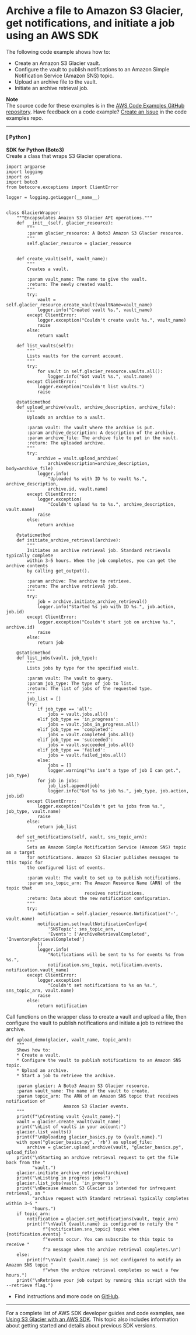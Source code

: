 # Archive a file to Amazon S3 Glacier, get notifications, and initiate a job using an AWS SDK<a name="example_glacier_Usage_UploadNotifyInitiate_section"></a>

The following code example shows how to:
+ Create an Amazon S3 Glacier vault\.
+ Configure the vault to publish notifications to an Amazon Simple Notification Service \(Amazon SNS\) topic\.
+ Upload an archive file to the vault\.
+ Initiate an archive retrieval job\.

**Note**  
The source code for these examples is in the [AWS Code Examples GitHub repository](https://github.com/awsdocs/aws-doc-sdk-examples)\. Have feedback on a code example? [Create an Issue](https://github.com/awsdocs/aws-doc-sdk-examples/issues/new/choose) in the code examples repo\. 

------
#### [ Python ]

**SDK for Python \(Boto3\)**  
Create a class that wraps S3 Glacier operations\.  

```
import argparse
import logging
import os
import boto3
from botocore.exceptions import ClientError

logger = logging.getLogger(__name__)


class GlacierWrapper:
    """Encapsulates Amazon S3 Glacier API operations."""
    def __init__(self, glacier_resource):
        """
        :param glacier_resource: A Boto3 Amazon S3 Glacier resource.
        """
        self.glacier_resource = glacier_resource


    def create_vault(self, vault_name):
        """
        Creates a vault.

        :param vault_name: The name to give the vault.
        :return: The newly created vault.
        """
        try:
            vault = self.glacier_resource.create_vault(vaultName=vault_name)
            logger.info("Created vault %s.", vault_name)
        except ClientError:
            logger.exception("Couldn't create vault %s.", vault_name)
            raise
        else:
            return vault

    def list_vaults(self):
        """
        Lists vaults for the current account.
        """
        try:
            for vault in self.glacier_resource.vaults.all():
                logger.info("Got vault %s.", vault.name)
        except ClientError:
            logger.exception("Couldn't list vaults.")
            raise

    @staticmethod
    def upload_archive(vault, archive_description, archive_file):
        """
        Uploads an archive to a vault.

        :param vault: The vault where the archive is put.
        :param archive_description: A description of the archive.
        :param archive_file: The archive file to put in the vault.
        :return: The uploaded archive.
        """
        try:
            archive = vault.upload_archive(
                archiveDescription=archive_description, body=archive_file)
            logger.info(
                "Uploaded %s with ID %s to vault %s.", archive_description,
                archive.id, vault.name)
        except ClientError:
            logger.exception(
                "Couldn't upload %s to %s.", archive_description, vault.name)
            raise
        else:
            return archive

    @staticmethod
    def initiate_archive_retrieval(archive):
        """
        Initiates an archive retrieval job. Standard retrievals typically complete
        within 3—5 hours. When the job completes, you can get the archive contents
        by calling get_output().

        :param archive: The archive to retrieve.
        :return: The archive retrieval job.
        """
        try:
            job = archive.initiate_archive_retrieval()
            logger.info("Started %s job with ID %s.", job.action, job.id)
        except ClientError:
            logger.exception("Couldn't start job on archive %s.", archive.id)
            raise
        else:
            return job

    @staticmethod
    def list_jobs(vault, job_type):
        """
        Lists jobs by type for the specified vault.

        :param vault: The vault to query.
        :param job_type: The type of job to list.
        :return: The list of jobs of the requested type.
        """
        job_list = []
        try:
            if job_type == 'all':
                jobs = vault.jobs.all()
            elif job_type == 'in_progress':
                jobs = vault.jobs_in_progress.all()
            elif job_type == 'completed':
                jobs = vault.completed_jobs.all()
            elif job_type == 'succeeded':
                jobs = vault.succeeded_jobs.all()
            elif job_type == 'failed':
                jobs = vault.failed_jobs.all()
            else:
                jobs = []
                logger.warning("%s isn't a type of job I can get.", job_type)
            for job in jobs:
                job_list.append(job)
                logger.info("Got %s %s job %s.", job_type, job.action, job.id)
        except ClientError:
            logger.exception("Couldn't get %s jobs from %s.", job_type, vault.name)
            raise
        else:
            return job_list

    def set_notifications(self, vault, sns_topic_arn):
        """
        Sets an Amazon Simple Notification Service (Amazon SNS) topic as a target
        for notifications. Amazon S3 Glacier publishes messages to this topic for
        the configured list of events.

        :param vault: The vault to set up to publish notifications.
        :param sns_topic_arn: The Amazon Resource Name (ARN) of the topic that
                              receives notifications.
        :return: Data about the new notification configuration.
        """
        try:
            notification = self.glacier_resource.Notification('-', vault.name)
            notification.set(vaultNotificationConfig={
                'SNSTopic': sns_topic_arn,
                'Events': ['ArchiveRetrievalCompleted', 'InventoryRetrievalCompleted']
            })
            logger.info(
                "Notifications will be sent to %s for events %s from %s.",
                notification.sns_topic, notification.events, notification.vault_name)
        except ClientError:
            logger.exception(
                "Couldn't set notifications to %s on %s.", sns_topic_arn, vault.name)
            raise
        else:
            return notification
```
Call functions on the wrapper class to create a vault and upload a file, then configure the vault to publish notifications and initiate a job to retrieve the archive\.  

```
def upload_demo(glacier, vault_name, topic_arn):
    """
    Shows how to:
    * Create a vault.
    * Configure the vault to publish notifications to an Amazon SNS topic.
    * Upload an archive.
    * Start a job to retrieve the archive.

    :param glacier: A Boto3 Amazon S3 Glacier resource.
    :param vault_name: The name of the vault to create.
    :param topic_arn: The ARN of an Amazon SNS topic that receives notification of
                      Amazon S3 Glacier events.
    """
    print(f"\nCreating vault {vault_name}.")
    vault = glacier.create_vault(vault_name)
    print("\nList of vaults in your account:")
    glacier.list_vaults()
    print(f"\nUploading glacier_basics.py to {vault.name}.")
    with open("glacier_basics.py", 'rb') as upload_file:
        archive = glacier.upload_archive(vault, "glacier_basics.py", upload_file)
    print("\nStarting an archive retrieval request to get the file back from the "
          "vault.")
    glacier.initiate_archive_retrieval(archive)
    print("\nListing in progress jobs:")
    glacier.list_jobs(vault, 'in_progress')
    print("\nBecause Amazon S3 Glacier is intended for infrequent retrieval, an "
          "archive request with Standard retrieval typically completes within 3–5 "
          "hours.")
    if topic_arn:
        notification = glacier.set_notifications(vault, topic_arn)
        print(f"\nVault {vault.name} is configured to notify the "
              f"{notification.sns_topic} topic when {notification.events} "
              f"events occur. You can subscribe to this topic to receive "
              f"a message when the archive retrieval completes.\n")
    else:
        print(f"\nVault {vault.name} is not configured to notify an Amazon SNS topic "
              f"when the archive retrieval completes so wait a few hours.")
    print("\nRetrieve your job output by running this script with the --retrieve flag.")
```
+  Find instructions and more code on [GitHub](https://github.com/awsdocs/aws-doc-sdk-examples/tree/main/python/example_code/glacier#code-examples)\. 

------

For a complete list of AWS SDK developer guides and code examples, see [Using S3 Glacier with an AWS SDK](sdk-general-information-section.md)\. This topic also includes information about getting started and details about previous SDK versions\.
